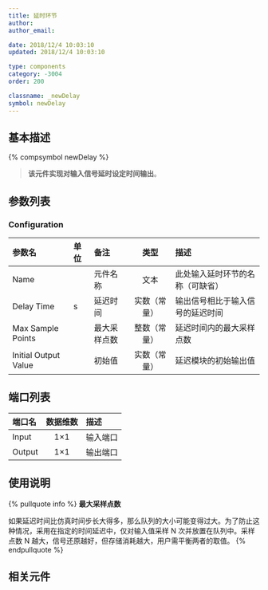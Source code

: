 ```yaml
---
title: 延时环节
author:
author_email:

date: 2018/12/4 10:03:10
updated: 2018/12/4 10:03:10

type: components
category: -3004
order: 200

classname: _newDelay
symbol: newDelay
---
```


## 基本描述

{% compsymbol newDelay %}

> **该元件实现对输入信号延时设定时间输出**。

## 参数列表

### Configuration

| 参数名               | 单位 | 备注         |     类型     | 描述                             |
| :------------------- | :--- | :----------- | :----------: | :------------------------------- |
| Name                 |      | 元件名称     |     文本     | 此处输入延时环节的名称（可缺省） |
| Delay Time           | s    | 延迟时间     | 实数（常量） | 输出信号相比于输入信号的延迟时间 |
| Max Sample Points    |      | 最大采样点数 | 整数（常量） | 延迟时间内的最大采样点数         |
| Initial Output Value |      | 初始值       | 实数（常量） | 延迟模块的初始输出值             |

## 端口列表

| 端口名 | 数据维数 | 描述     |
| :----- | :------: | :------- |
| Input  |   1×1    | 输入端口 |
| Output |   1×1    | 输出端口 |

## 使用说明

{% pullquote info %}
**最大采样点数**

如果延迟时间比仿真时间步长大得多，那么队列的大小可能变得过大。为了防止这种情况，采用在指定的时间延迟中，仅对输入值采样 N 次并放置在队列中。采样点数 N 越大，信号还原越好，但存储消耗越大，用户需平衡两者的取值。
{% endpullquote %}

## 相关元件
